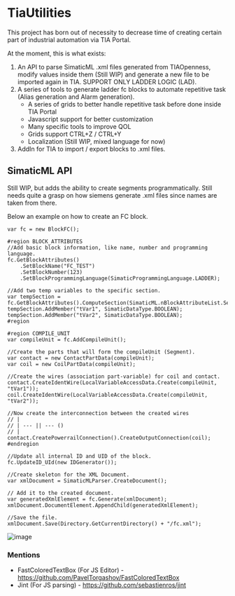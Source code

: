 # TiaUtilities

This project has born out of necessity to decrease time of creating certain part of industrial automation via TIA Portal.

At the moment, this is what exists:
1) An API to parse SimaticML .xml files generated from TIAOpenness, modify values inside them (Still WIP) and generate a new file to be imported again in TIA. SUPPORT ONLY LADDER LOGIC (LAD).
2) A series of tools to generate ladder fc blocks to automate repetitive task (Alias generation and Alarm generation).
   - A series of grids to better handle repetitive task before done inside TIA Portal
   - Javascript support for better customization
   - Many specific tools to improve QOL
   - Grids support CTRL+Z / CTRL+Y
   - Localization (Still WIP, mixed language for now)
3) AddIn for TIA to import / export blocks to .xml files.

## SimaticML API
Still WIP, but adds the ability to create segments programmatically. Still needs quite a grasp on how siemens generate .xml files since names are taken from there.

Below an example on how to create an FC block.
```
var fc = new BlockFC();

#region BLOCK_ATTRIBUTES
//Add basic block information, like name, number and programming language.
fc.GetBlockAttributes()
    .SetBlockName("FC_TEST")
    .SetBlockNumber(123)
    .SetBlockProgrammingLanguage(SimaticProgrammingLanguage.LADDER);

//Add two temp variables to the specific section.
var tempSection = fc.GetBlockAttributes().ComputeSection(SimaticML.nBlockAttributeList.SectionTypeEnum.TEMP);
tempSection.AddMember("tVar1", SimaticDataType.BOOLEAN);
tempSection.AddMember("tVar2", SimaticDataType.BOOLEAN);
#region

#region COMPILE_UNIT
var compileUnit = fc.AddCompileUnit();

//Create the parts that will form the compileUnit (Segment).
var contact = new ContactPartData(compileUnit);
var coil = new CoilPartData(compileUnit);

//Create the wires (association part-variable) for coil and contact.
contact.CreateIdentWire(LocalVariableAccessData.Create(compileUnit, "tVar1"));
coil.CreateIdentWire(LocalVariableAccessData.Create(compileUnit, "tVar2"));

//Now create the interconnection between the created wires
// |
// | --- || --- () 
// |
contact.CreatePowerrailConnection().CreateOutputConnection(coil);
#endregion

//Update all internal ID and UID of the block.
fc.UpdateID_UId(new IDGenerator());

//Create skeleton for the XML Document.
var xmlDocument = SimaticMLParser.CreateDocument();

// Add it to the created document.
var generatedXmlElement = fc.Generate(xmlDocument);
xmlDocument.DocumentElement.AppendChild(generatedXmlElement);

//Save the file.
xmlDocument.Save(Directory.GetCurrentDirectory() + "/fc.xml");
```
![image](https://github.com/Parozzz/TiaUtilities/assets/29524775/4c149485-f08a-46ed-a8b5-f24a3c973e0f)

### Mentions
- FastColoredTextBox (For JS Editor) - https://github.com/PavelTorgashov/FastColoredTextBox
- Jint (For JS parsing) - https://github.com/sebastienros/jint
